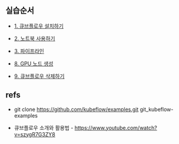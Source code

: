## 실습순서 ##


* [1. 큐브플로우 설치하기](https://github.com/gnosia93/kubeflow-on-aws/blob/main/chapters/install.md)

* [2. 노트북 사용하기](https://github.com/gnosia93/kubeflow-on-aws/blob/main/chapters/jupyter.md) 

* [3. 파이프라인](https://github.com/gnosia93/kubeflow-on-aws/blob/main/chapters/pipeline.md) 


* [8. GPU 노드 생성](https://github.com/gnosia93/kubeflow-on-aws/blob/main/chapters/install-gpu.md)




* [9. 큐브플로우 삭제하기](https://github.com/gnosia93/kubeflow-on-aws/blob/main/chapters/delete.md)


  
## refs ##

* git clone https://github.com/kubeflow/examples.git git_kubeflow-examples

* 큐브플로우 소개와 활용법 - https://www.youtube.com/watch?v=szygR7G3ZY8

